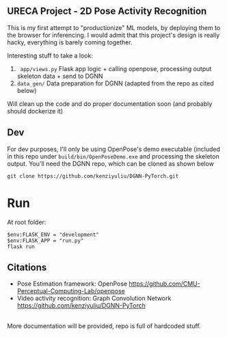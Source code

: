 ## URECA Project - 2D Pose Activity Recognition

This is my first attempt to "productionize" ML models, by deploying them to the browser for inferencing. I would admit that this project's design is really hacky, everything is barely coming together.

Interesting stuff to take a look:
1. ``` app/views.py``` Flask app logic + calling openpose, processing output skeleton data + send to DGNN
2. ```data_gen/``` Data preparation for DGNN (adapted from the repo as cited below)

Will clean up the code and do proper documentation soon (and probably should dockerize it)

## Dev
For dev purposes, I'll only be using OpenPose's demo executable (included in this repo under ```build/bin/OpenPoseDemo.exe``` and processing the skeleton output. You'll need the DGNN repo, which can be cloned as shown below

```
git clone https://github.com/kenziyuliu/DGNN-PyTorch.git
```

# Run
At root folder:
```
$env:FLASK_ENV = "development"
$env:FLASK_APP = "run.py"
flask run

```
## Citations

* Pose Estimation framework: OpenPose https://github.com/CMU-Perceptual-Computing-Lab/openpose
* Video activity recognition: Graph Convolution Network https://github.com/kenziyuliu/DGNN-PyTorch
<br>
More documentation will be provided, repo is full of hardcoded stuff.
